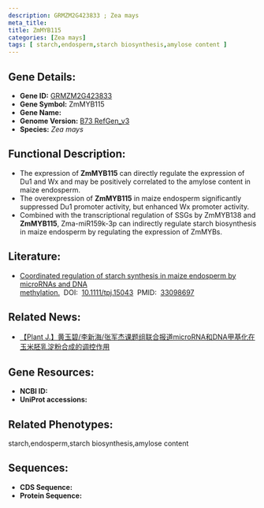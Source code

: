 ```yaml
---
description: GRMZM2G423833 ; Zea mays
meta_title:
title: ZmMYB115
categories: [Zea mays]
tags: [ starch,endosperm,starch biosynthesis,amylose content ]
---
```


## Gene Details:
- **Gene ID:**	[GRMZM2G423833]()
- **Gene Symbol:** ZmMYB115
- **Gene Name:** 
- **Genome Version:** [B73 RefGen_v3]()
- **Species:** *Zea mays*

## Functional Description:
   - The expression of **ZmMYB115** can directly regulate the expression of Du1 and Wx and may be positively correlated to the amylose content in maize endosperm.
   - The overexpression of **ZmMYB115** in maize endosperm significantly suppressed Du1 promoter activity, but enhanced Wx promoter activity.
   - Combined with the transcriptional regulation of SSGs by ZmMYB138 and **ZmMYB115**, Zma-miR159k-3p can indirectly regulate starch biosynthesis in maize endosperm by regulating the expression of ZmMYBs.

## Literature:
   - [Coordinated regulation of starch synthesis in maize endosperm by microRNAs and DNA methylation.]( https://onlinelibrary.wiley.com/doi/10.1111/tpj.15043)&nbsp;&nbsp;DOI:&nbsp;&nbsp;[10.1111/tpj.15043](https://onlinelibrary.wiley.com/doi/10.1111/tpj.15043)&nbsp;&nbsp;PMID:&nbsp;&nbsp;[33098697](https://pubmed.ncbi.nlm.nih.gov/33098697/)

## Related News:
   - [【Plant J.】黄玉碧/李新海/张军杰课题组联合报道microRNA和DNA甲基化在玉米胚乳淀粉合成的调控作用](https://mp.weixin.qq.com/s?__biz=MzIyOTY2NDYyNQ==&mid=2247503201&idx=5&sn=1f01ca1a7a3e0c61a24bd083b1f7287e&chksm=e8bdbf7fdfca36699c2b750530cd621780d372e8b1314ffc210cb8197e5a501b0011c91e55da&scene=27#wechat_redirect)

## Gene Resources:
- **NCBI ID:** [](https://www.ncbi.nlm.nih.gov/gene/?term=)
- **UniProt accessions:** [](https://www.uniprot.org/uniprotkb//entry)

## Related Phenotypes:
starch,endosperm,starch biosynthesis,amylose content

## Sequences:
- **CDS Sequence:**
- **Protein Sequence:**
